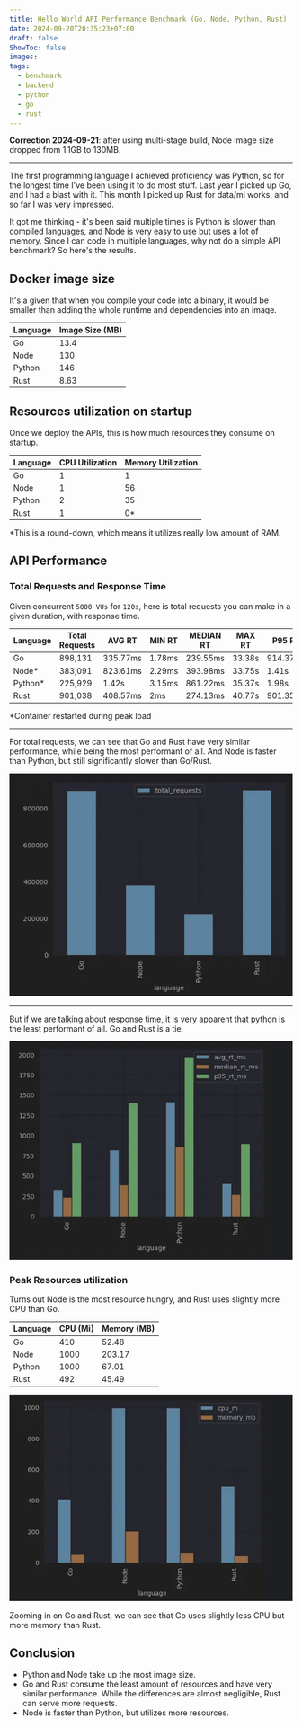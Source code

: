 ```yaml
---
title: Hello World API Performance Benchmark (Go, Node, Python, Rust)
date: 2024-09-20T20:35:23+07:00
draft: false
ShowToc: false
images:
tags:
  - benchmark
  - backend
  - python
  - go
  - rust
---
```


**Correction 2024-09-21**: after using multi-stage build, Node image size dropped from 1.1GB to 130MB.

---

The first programming language I achieved proficiency was Python, so for the longest time I've been using it to do most
stuff. Last year I picked up Go, and I had a blast with it. This month I picked up Rust for data/ml works, and so far I
was very impressed.

It got me thinking - it's been said multiple times is Python is slower than compiled languages, and Node is very easy to
use but uses a lot of memory. Since I can code in multiple languages, why not do a simple API benchmark? So here's the
results.

## Docker image size

It's a given that when you compile your code into a binary, it would be smaller than adding the whole runtime and
dependencies into an image.

| Language | Image Size (MB) |
|----------|----------------|
| Go       | 13.4           |
| Node     | 130            |
| Python   | 146            |
| Rust     | 8.63           |

## Resources utilization on startup

Once we deploy the APIs, this is how much resources they consume on startup.

| Language | CPU Utilization | Memory Utilization |
|----------|-----------------|--------------------|
| Go       | 1               | 1                  |
| Node     | 1               | 56                 |
| Python   | 2               | 35                 |
| Rust     | 1               | 0*                 |

*This is a round-down, which means it utilizes really low amount of RAM.

## API Performance

### Total Requests and Response Time

Given concurrent `5000 VUs` for `120s`, here is total requests you can make in a given duration, with response time.

| Language | Total Requests | AVG RT   | MIN RT | MEDIAN RT | MAX RT | P95 RT   |
|----------|----------------|----------|--------|-----------|--------|----------|
| Go       | 898,131        | 335.77ms | 1.78ms | 239.55ms  | 33.38s | 914.37ms |
| Node*    | 383,091        | 823.61ms | 2.29ms | 393.98ms  | 33.75s | 1.41s    |
| Python*  | 225,929        | 1.42s    | 3.15ms | 861.22ms  | 35.37s | 1.98s    |
| Rust     | 901,038        | 408.57ms | 2ms    | 274.13ms  | 40.77s | 901.35ms |

*Container restarted during peak load

---

For total requests, we can see that Go and Rust have very similar performance, while being the most performant of all.
And Node is faster than Python, but still significantly slower than Go/Rust.

![total-requests.webp](images/total-requests.webp)

---

But if we are talking about response time, it is very apparent that python is the least performant of all. Go and Rust
is a tie.

![response-time.webp](images/response-time.webp)

### Peak Resources utilization

Turns out Node is the most resource hungry, and Rust uses slightly more CPU than Go.

| Language | CPU (Mi) | Memory (MB) |
|----------|----------|-------------|
| Go       | 410      | 52.48       |
| Node     | 1000     | 203.17      |
| Python   | 1000     | 67.01       |
| Rust     | 492      | 45.49       |

![peak-resources-all.webp](images/peak-resources-all.webp)

Zooming in on Go and Rust, we can see that Go uses slightly less CPU but more memory than Rust.

## Conclusion

- Python and Node take up the most image size.
- Go and Rust consume the least amount of resources and have very similar performance. While the differences are almost negligible, Rust can serve more requests.
- Node is faster than Python, but utilizes more resources.
